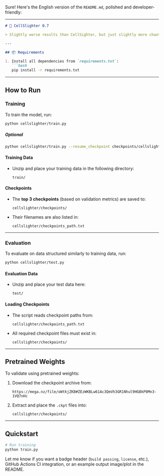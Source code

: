 Sure! Here's the English version of the `README.md`, polished and developer-friendly:

---

````markdown
# 🧬 CellSlighter 0.7

> Slightly worse results than CellSighter, but just slightly more chaotic codebase.

---

## 📦 Requirements

1. Install all dependencies from `requirements.txt`:
   ```bash
   pip install -r requirements.txt
````

---

## How to Run

### Training

To train the model, run:

```bash
python cellslighter/train.py
```

##### Optional 
```bash
python cellslighter/train.py --resume_checkpoint checkpoints/cellslighter-123456-epoch=10-loss_val=0.45.ckpt
```

#### Training Data

* Unzip and place your training data in the following directory:

  ```
  train/
  ```

#### Checkpoints

* The **top 3 checkpoints** (based on validation metrics) are saved to:

  ```
  cellslighter/checkpoints/
  ```
* Their filenames are also listed in:

  ```
  cellslighter/checkpoints_path.txt
  ```

---

### Evaluation

To evaluate on data structured similarly to training data, run:

```bash
python cellslighter/test.py
```

#### Evaluation Data

* Unzip and place your test data here:

  ```
  test/
  ```

#### Loading Checkpoints

* The script reads checkpoint paths from:

  ```
  cellslighter/checkpoints_path.txt
  ```
* All required checkpoint files must exist in:

  ```
  cellslighter/checkpoints/
  ```

---

## Pretrained Weights

To validate using pretrained weights:

1. Download the checkpoint archive from:

   ```
   https://mega.nz/file/oWtkjZKB#ZEzWKBLw61Ac3QmVh3GR1Nhul9HGBkP0Mn3-1VQ7nHc
   ```
2. Extract and place the `.ckpt` files into:

   ```
   cellslighter/checkpoints/
   ```

---

## Quickstart

```bash
# Run training
python train.py
```

Let me know if you want a badge header (`build passing`, `license`, etc.), GitHub Actions CI integration, or an example output image/plot in the README.
```
